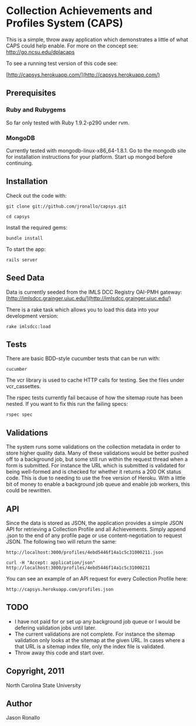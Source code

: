 Collection Achievements and Profiles System (CAPS)
==================================================

This is a simple, throw away application which demonstrates a little of what 
CAPS could help enable. For more on the concept see: http://go.ncsu.edu/dplacaps

To see a running test version of this code see:

[http://capsys.herokuapp.com/](http://capsys.herokuapp.com/)

Prerequisites
-------------

### Ruby and Rubygems

So far only tested with Ruby 1.9.2-p290 under rvm.

### MongoDB

Currently tested with mongodb-linux-x86_64-1.8.1. Go to the mongodb
site for installation instructions for your platform. Start up
mongod before continuing.

Installation
------------

Check out the code with:

    git clone git://github.com/jronallo/capsys.git

    cd capsys

Install the required gems:

    bundle install

To start the app:

    rails server

Seed Data
---------

Data is currently seeded from the IMLS DCC Registry OAI-PMH gateway:
[http://imlsdcc.grainger.uiuc.edu/](http://imlsdcc.grainger.uiuc.edu/)

There is a rake task which allows you to load this data into your
development version:

    rake imlsdcc:load

Tests
-----

There are basic BDD-style cucumber tests that can be run with:

    cucumber

The vcr library is used to cache HTTP calls for testing. See the files
under vcr_cassettes.

The rspec tests currently fail because of how the sitemap route has
been nested. If you want to fix this run the failing specs:

    rspec spec

Validations
-----------

The system runs some validations on the collection metadata in order to
store higher quality data. Many of these validations would be better pushed
off to a background job, but some still run within the request thread when
a form is submitted. For instance the URL which is submitted is validated for
being well-formed and is checked for whether it returns a 200 OK status code.
This is due to needing to use the free version of Heroku. With a little bit of
money to enable a background job queue and enable job workers, this could be
rewritten. 

API
---

Since the data is stored as JSON, the application provides a simple JSON API for
retrieving a Collection Profile and all Achievements. Simply append .json to the
end of any profile page or use content-negotiation to request JSON. The following
two will return the same:

    http://localhost:3000/profiles/4ebd5446f14a1c5c31000211.json

    curl -H "Accept: application/json" http://localhost:3000/profiles/4ebd5446f14a1c5c31000211

You can see an example of an API request for every Collection Profile here:

    http://capsys.herokuapp.com/profiles.json

TODO
----

* I have not paid for or set up any background job queue or I would be defering
  validation jobs until later.
* The current validations are not complete. For instance the sitemap validation
  only looks at the sitemap at the given URL. In cases where a that URL is a 
  sitemap index file, only the index file is validated.
* Throw away this code and start over.

Copyright, 2011
---------------

North Carolina State University

Author 
------

Jason Ronallo

